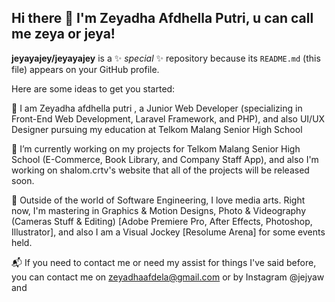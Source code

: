 ## Hi there 👋 I'm Zeyadha Afdhella Putri, u can call me zeya or jeya!


**jeyayajey/jeyayajey** is a ✨ _special_ ✨ repository because its `README.md` (this file) appears on your GitHub profile.

Here are some ideas to get you started:

🌱 I am Zeyadha afdhella putri , a Junior Web Developer (specializing in Front-End Web Development, Laravel Framework, and PHP), and also UI/UX Designer pursuing my education at Telkom Malang Senior High School

🔭 I’m currently working on my projects for Telkom Malang Senior High School (E-Commerce, Book Library, and Company Staff App), and also I'm working on shalom.crtv's website that all of the projects will be released soon.

🎨 Outside of the world of Software Engineering, I love media arts. Right now, I'm mastering in Graphics & Motion Designs, Photo & Videography (Cameras Stuff & Editing) [Adobe Premiere Pro, After Effects, Photoshop, Illustrator], and also I am a Visual Jockey [Resolume Arena] for some events held.

📬 If you need to contact me or need my assist for things I've said before, you can contact me on zeyadhaafdela@gmail.com or by Instagram @jejyaw and

